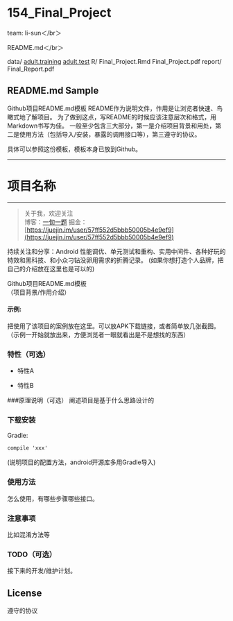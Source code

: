 154_Final_Project
====

team: li-sun＜/br＞   

README.md＜/br＞   

data/
[adult.training](https://raw.githubusercontent.com/ucb-stat154/stat154-fall-2017/master/problems/project/data/adult.data)
[adult.test](https://raw.githubusercontent.com/ucb-stat154/stat154-fall-2017/master/problems/project/data/adult.test)
R/
Final_Project.Rmd
Final_Project.pdf
report/
Final_Report.pdf

## README.md Sample
Github项目README.md模板
README作为说明文件，作用是让浏览者快速、鸟瞰式地了解项目。
为了做到这点，写README的时候应该注意层次和格式，用Markdown书写为佳。
一般至少包含三大部分，第一是介绍项目背景和用处，第二是使用方法（包括导入/安装，暴露的调用接口等），第三遵守的协议。

具体可以参照这份模板，模板本身已放到Github。

---
# 项目名称
-------------

> 关于我，欢迎关注  
  博客：[一旬一题](http://greens1995.com)  掘金：[https://juejin.im/user/57ff552d5bbb50005b4e9ef9](https://juejin.im/user/57ff552d5bbb50005b4e9ef9)   
  
  持续关注和分享：Android 性能调优、单元测试和重构、实用中间件、各种好玩的特效和黑科技、和小众刁钻没卵用需求的折腾记录。
 (如果你想打造个人品牌，把自己的介绍放在这里也是可以的)

Github项目README.md模板  
（项目背景/作用介绍）

#### 示例:  
把使用了该项目的案例放在这里。可以放APK下载链接，或者简单放几张截图。  
（示例一开始就放出来，方便浏览者一眼就看出是不是想找的东西）

### 特性（可选）
- 特性A

- 特性B

###原理说明（可选）
阐述项目是基于什么思路设计的


### 下载安装
Gradle:  
``` xml
compile 'xxx'
```
(说明项目的配置方法，android开源库多用Gradle导入)

### 使用方法
怎么使用，有哪些步骤哪些接口。

### 注意事项
比如混淆方法等

### TODO（可选）
接下来的开发/维护计划。

## License
遵守的协议
    
  

